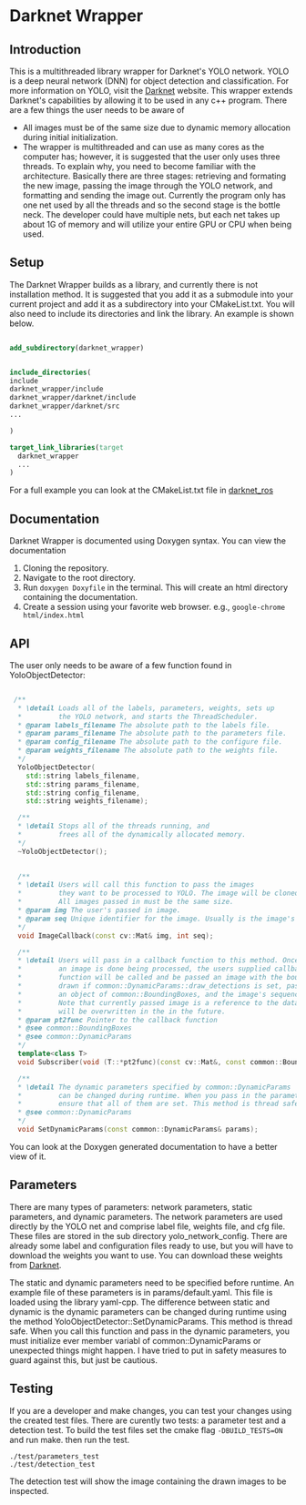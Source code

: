 # Darknet Wrapper

## Introduction
This is a multithreaded library wrapper for Darknet's YOLO network. YOLO is a deep neural network (DNN)
for object detection and classification. For more information on YOLO, visit the [Darknet](https://pjreddie.com/darknet/yolo/) website.
This wrapper extends Darknet's capabilities by allowing it to be used in any c++ program. 
There are a few things the user needs to be aware of
* All images must be of the same size due to dynamic memory allocation during initial initialization. 
* The wrapper is multithreaded and can use as many cores as the computer has; however, it is suggested that the user only uses three threads. To explain why, you need
    to become familiar with the architecture. Basically there are three stages: retrieving and formating the new image, passing the image through the YOLO network, and 
    formatting and sending the image out. Currently the program only has one net used by all the threads and so the second stage is the bottle neck. The developer could have
    multiple nets, but each net takes up about 1G of memory and will utilize your entire GPU or CPU when being used. 

## Setup

The Darknet Wrapper builds as a library, and currently there is not installation method. It is suggested that you add it as a submodule into your current project and add
it as a subdirectory into your CMakeList.txt. You will also need to include its directories and link the library. An example is shown below.

``` cmake

add_subdirectory(darknet_wrapper)


include_directories(
include
darknet_wrapper/include
darknet_wrapper/darknet/include
darknet_wrapper/darknet/src
...

)

target_link_libraries(target
  darknet_wrapper
  ...
)

```

For a full example you can look at the CMakeList.txt file in [darknet_ros](https://magiccvs.byu.edu/gitlab/darknet/darknet_ros/blob/master/CMakeLists.txt)

## Documentation

Darknet Wrapper is documented using Doxygen syntax. You can view the documentation
1. Cloning the repository.
2. Navigate to the root directory.
3. Run ``` doxygen Doxyfile ``` in the terminal. This will create an html directory containing the documentation.
4. Create a session using your favorite web browser. e.g., ```google-chrome html/index.html```

## API

The user only needs to be aware of a few function found in YoloObjectDetector:

``` c++

 /**
  * \detail Loads all of the labels, parameters, weights, sets up
  *         the YOLO network, and starts the ThreadScheduler.
  * @param labels_filename The absolute path to the labels file.
  * @param params_filename The absolute path to the parameters file.
  * @param config_filename The absolute path to the configure file.
  * @param weights_filename The absolute path to the weights file.
  */
  YoloObjectDetector(
    std::string labels_filename, 
    std::string params_filename,
    std::string config_filename,
    std::string weights_filename);

  /**
  * \detail Stops all of the threads running, and
  *         frees all of the dynamically allocated memory.
  */
  ~YoloObjectDetector();

  
  /**
  * \detail Users will call this function to pass the images
  *         they want to be processed to YOLO. The image will be cloned.
  *         All images passed in must be the same size. 
  * @param img The user's passed in image.
  * @param seq Unique identifier for the image. Usually is the image's sequence.
  */
  void ImageCallback(const cv::Mat& img, int seq);

  /**
  * \detail Users will pass in a callback function to this method. Once
  *         an image is done being processed, the users supplied callback
  *         function will be called and be passed an image with the bounding boxes
  *         drawn if common::DynamicParams::draw_detections is set, passed 
  *         an object of common::BoundingBoxes, and the image's sequence number.
  *         Note that currently passed image is a reference to the data and 
  *         will be overwritten in the in the future.
  * @param pt2func Pointer to the callback function
  * @see common::BoundingBoxes
  * @see common::DynamicParams 
  */
  template<class T>
  void Subscriber(void (T::*pt2func)(const cv::Mat&, const common::BoundingBoxes&, const int&), T* object);

  /**
  * \detail The dynamic parameters specified by common::DynamicParams
  *         can be changed during runtime. When you pass in the parameters
  *         ensure that all of them are set. This method is thread safe.
  * @see common::DynamicParams
  */
  void SetDynamicParams(const common::DynamicParams& params);
```

You can look at the Doxygen generated documentation to have a better view of it. 

## Parameters

There are many types of parameters: network parameters, static parameters, and dynamic parameters. The network parameters
are used directly by the YOLO net and comprise label file, weights file, and cfg file. These files are stored in the sub directory
yolo\_network\_config. There are already some label and configuration files ready to use, but you will have to download the weights you want to use. 
You can download these weights from [Darknet](https://pjreddie.com/darknet/yolo/). 

The static and dynamic parameters need to be specified before runtime. An example file of these parameters is in params/default.yaml. This file is loaded using the library yaml-cpp. 
The difference between static and dynamic is the dynamic parameters can be changed during runtime using the method YoloObjectDetector::SetDynamicParams. This method is thread safe. When you 
call this function and pass in the dynamic parameters, you must initialize ever member variabl of common::DynamicParams or unexpected things might happen. I have tried to put in safety 
measures to guard against this, but just be cautious. 

## Testing

If you are a developer and make changes, you can test your changes using the created test files. There are 
curently two tests: a parameter test and a detection test. To build the test files set the cmake flag ```-DBUILD_TESTS=ON``` and run make. 
then run the test.
```
./test/parameters_test
./test/detection_test
```

The detection test will show the image containing the drawn images to be inspected.